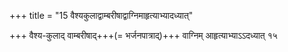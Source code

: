 +++
title = "15 वैश्यकुलाद्वाम्बरीषाद्वाग्निमाहृत्याभ्यादध्यात्"

+++
वैश्य-कुलाद् वाम्बरीषाद्+++(= भर्जनपात्राद्)+++ वाग्निम् आहृत्याभ्याऽऽदध्यात् १५